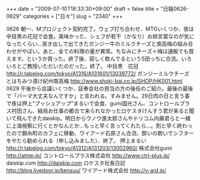 +++
date = "2009-07-10T18:33:30+09:00"
draft = false
title = "日報0626-0629"
categories = ["日々"]
slug = "2340"
+++

0626
朝一、Mプロジェクト契約完了。ウェブ打ち合わせ、MTGいくつか、夜は中目黒の花冠で会食。美味かった、シェフが若干（かなり）お姉言葉なのが気になったくらい…突き出しで出てきたガンジー牛のミルクチーズと南高梅の組み合わせがやばい。あと、全ての料理の量が異常。ちなみにチーズ＋梅は通販でも買えます。というか買った。終了後、寂しく飲んでるというS田っちに合流。いろいろとご教授いただいたのだった。終了。
中目黒　花冠
<a href="http://r.tabelog.com/tokyo/A1316/A131601/13039772/" target="_blank">http://r.tabelog.com/tokyo/A1316/A131601/13039772/</a>
ガンジーミルクチーズとはちみつ漬け紀州南高梅
<a href="http://www.shoki-bai.co.jp/SHOP/HK001.html" target="_blank">http://www.shoki-bai.co.jp/SHOP/HK001.html</a>
0629
午後から会議いくつか、証券会社の担当の方の後任のご紹介。最後の最後で「パーマ大丈夫なんですか」と言われる。すみません。29日肉の日と言う事で夜は押上”プッシュアップ”まるいで会食、gumi国光さん、コントロールプラス村田さん、結局お仕事の都合で来られなかったロケスタけんすう君が来ると聞いて飛んできたdaiskip。明日からウノウ進太郎さんやドリコム内藤君らと一緒に上海視察に行くとかなんとか…もっと早く言ってくれたら…。割と早く終わったので錦糸町のカフェに移動、ワイアード石原さん合流、酔いの勢いでシフターをやたら勧められる（申し込みました）、終了。
押上まるい
<a href="http://r.tabelog.com/tokyo/A1312/A131203/13002960/" target="_blank">http://r.tabelog.com/tokyo/A1312/A131203/13002960/</a>
株式会社gumi
<a href="http://atmp.jp/" target="_blank">http://atmp.jp/</a>
コントロールプラス株式会社
<a href="http://www.ctrl-plus.jp/" target="_blank">http://www.ctrl-plus.jp/</a>
daiskip.com
<a href="http://daiskip.com" target="_blank">http://daiskip.com</a>
ロケスタ社長日記
<a href="http://blog.livedoor.jp/kensuu/" target="_blank">http://blog.livedoor.jp/kensuu/</a>
ワイアード株式会社
<a href="http://y-ard.jp/" target="_blank">http://y-ard.jp/</a>
